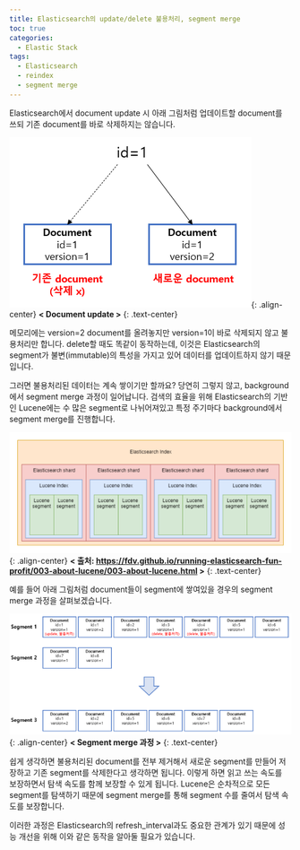 ```yaml
---
title: Elasticsearch의 update/delete 불용처리, segment merge
toc: true
categories:
  - Elastic Stack
tags:
  - Elasticsearch
  - reindex
  - segment merge
---
```


Elasticsearch에서 document update 시 아래 그림처럼 업데이트할 document를 쓰되 기존 document를 바로 삭제하지는 않습니다.

![](/assets/images/posts/2022-6-2-tistory-post-30/img-1.png){: .align-center}
**< Document update >**
{: .text-center}
<br>

메모리에는 version=2 document를 올려놓지만 version=1이 바로 삭제되지 않고 불용처리만 합니다. delete할 때도 똑같이 동작하는데, 이것은 Elasticsearch의 segment가 불변(immutable)의 특성을 가지고 있어 데이터를 업데이트하지 않기 때문입니다.

그러면 불용처리된 데이터는 계속 쌓이기만 할까요? 당연히 그렇지 않고, background에서 segment merge 과정이 일어납니다. 검색의 효율을 위해 Elasticsearch의 기반인 Lucene에는 수 많은 segment로 나뉘어져있고 특정 주기마다 background에서 segment merge를 진행합니다.

![](/assets/images/posts/2022-6-2-tistory-post-30/img-2.png){: .align-center}
**< 출처: https://fdv.github.io/running-elasticsearch-fun-profit/003-about-lucene/003-about-lucene.html >**
{: .text-center}
<br>

예를 들어 아래 그림처럼 document들이 segment에 쌓여있을 경우의 segment merge 과정을 살펴보겠습니다.

![](/assets/images/posts/2022-6-2-tistory-post-30/img-3.png){: .align-center}
**< Segment merge 과정 >**
{: .text-center}
<br>

쉽게 생각하면 불용처리된 document를 전부 제거해서 새로운 segment를 만들어 저장하고 기존 segment를 삭제한다고 생각하면 됩니다. 이렇게 하면 읽고 쓰는 속도를 보장하면서 탐색 속도를 함께 보장할 수 있게 됩니다. Lucene은 순차적으로 모든 segment를 탐색하기 때문에 segment merge를 통해 segment 수를 줄여서 탐색 속도를 보장합니다.

이러한 과정은 Elasticsearch의 refresh_interval과도 중요한 관계가 있기 때문에 성능 개선을 위해 이와 같은 동작을 알아둘 필요가 있습니다.
